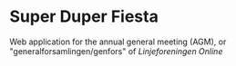 # Super Duper Fiesta
Web application for the annual general meeting (AGM), or "generalforsamlingen/genfors" of _Linjeforeningen Online_
